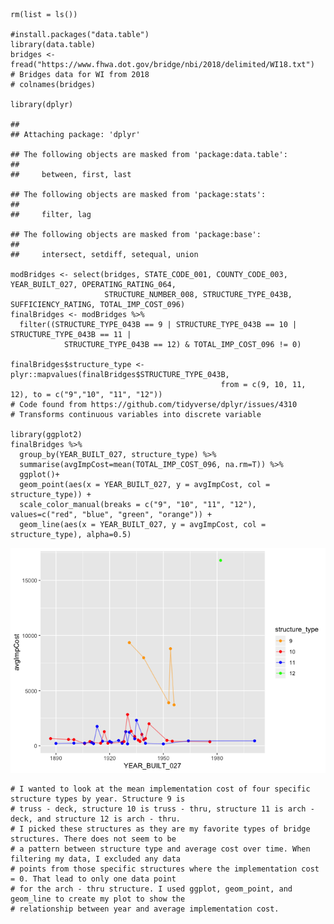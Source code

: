     rm(list = ls())

    #install.packages("data.table")
    library(data.table)
    bridges <- fread("https://www.fhwa.dot.gov/bridge/nbi/2018/delimited/WI18.txt")
    # Bridges data for WI from 2018
    # colnames(bridges)

    library(dplyr)

    ## 
    ## Attaching package: 'dplyr'

    ## The following objects are masked from 'package:data.table':
    ## 
    ##     between, first, last

    ## The following objects are masked from 'package:stats':
    ## 
    ##     filter, lag

    ## The following objects are masked from 'package:base':
    ## 
    ##     intersect, setdiff, setequal, union

    modBridges <- select(bridges, STATE_CODE_001, COUNTY_CODE_003, YEAR_BUILT_027, OPERATING_RATING_064,
                         STRUCTURE_NUMBER_008, STRUCTURE_TYPE_043B, SUFFICIENCY_RATING, TOTAL_IMP_COST_096)
    finalBridges <- modBridges %>%
      filter((STRUCTURE_TYPE_043B == 9 | STRUCTURE_TYPE_043B == 10 |  STRUCTURE_TYPE_043B == 11 |
                STRUCTURE_TYPE_043B == 12) & TOTAL_IMP_COST_096 != 0)

    finalBridges$structure_type <- plyr::mapvalues(finalBridges$STRUCTURE_TYPE_043B, 
                                                   from = c(9, 10, 11, 12), to = c("9","10", "11", "12"))
    # Code found from https://github.com/tidyverse/dplyr/issues/4310
    # Transforms continuous variables into discrete variable

    library(ggplot2)
    finalBridges %>%
      group_by(YEAR_BUILT_027, structure_type) %>%
      summarise(avgImpCost=mean(TOTAL_IMP_COST_096, na.rm=T)) %>%
      ggplot()+
      geom_point(aes(x = YEAR_BUILT_027, y = avgImpCost, col = structure_type)) +
      scale_color_manual(breaks = c("9", "10", "11", "12"), values=c("red", "blue", "green", "orange")) +
      geom_line(aes(x = YEAR_BUILT_027, y = avgImpCost, col = structure_type), alpha=0.5)

![](README_files/figure-markdown_strict/unnamed-chunk-1-1.png)

    # I wanted to look at the mean implementation cost of four specific structure types by year. Structure 9 is 
    # truss - deck, structure 10 is truss - thru, structure 11 is arch - deck, and structure 12 is arch - thru.
    # I picked these structures as they are my favorite types of bridge structures. There does not seem to be
    # a pattern between structure type and average cost over time. When filtering my data, I excluded any data 
    # points from those specific structures where the implementation cost = 0. That lead to only one data point 
    # for the arch - thru structure. I used ggplot, geom_point, and geom_line to create my plot to show the 
    # relationship between year and average implementation cost.
